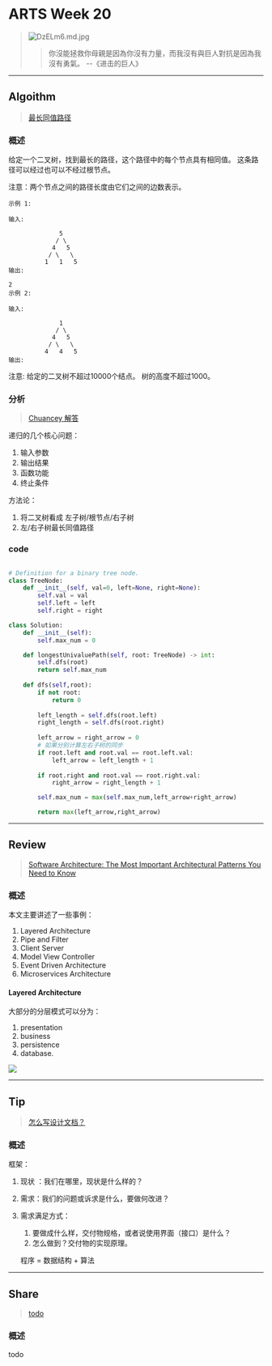 # ARTS Week 20
>![DzELm6.md.jpg](https://s3.ax1x.com/2020/12/07/DzELm6.md.jpg)
>> 你沒能拯救你母親是因為你沒有力量，而我沒有與巨人對抗是因為我沒有勇氣。 --《进击的巨人》

***
## Algoithm
>[最长同值路径](https://leetcode-cn.com/problems/longest-univalue-path/)

### 概述
给定一个二叉树，找到最长的路径，这个路径中的每个节点具有相同值。 这条路径可以经过也可以不经过根节点。

注意：两个节点之间的路径长度由它们之间的边数表示。

    示例 1:
    
    输入:
    
                  5
                 / \
                4   5
               / \   \
              1   1   5
    输出:
    
    2
    示例 2:
    
    输入:
    
                  1
                 / \
                4   5
               / \   \
              4   4   5
    输出:


注意: 给定的二叉树不超过10000个结点。 树的高度不超过1000。


### 分析
>[Chuancey 解答](https://leetcode-cn.com/problems/longest-univalue-path/solution/guan-yu-di-gui-si-lu-de-chao-xiang-xi-ge-ren-jian-/)

递归的几个核心问题：
1. 输入参数
2. 输出结果
3. 函数功能
4. 终止条件

方法论：

1. 将二叉树看成 左子树/根节点/右子树 
2. 左/右子树最长同值路径

### code

```python

# Definition for a binary tree node.
class TreeNode:
    def __init__(self, val=0, left=None, right=None):
        self.val = val
        self.left = left
        self.right = right

class Solution:
    def __init__(self):
        self.max_num = 0

    def longestUnivaluePath(self, root: TreeNode) -> int:
        self.dfs(root)
        return self.max_num
    
    def dfs(self,root):
        if not root:
            return 0
            
        left_length = self.dfs(root.left)
        right_length = self.dfs(root.right)
        
        left_arrow = right_arrow = 0
        # 如果分别计算左右子树的同步
        if root.left and root.val == root.left.val:
            left_arrow = left_length + 1
        
        if root.right and root.val == root.right.val:
            right_arrow = right_length + 1

        self.max_num = max(self.max_num,left_arrow+right_arrow)

        return max(left_arrow,right_arrow)
```

***
## Review
>[Software Architecture: The Most Important Architectural Patterns You Need to Know](https://levelup.gitconnected.com/software-architecture-the-important-architectural-patterns-you-need-to-know-a1f5ea7e4e3d)

### 概述
本文主要讲述了一些事例：
1. Layered Architecture
2. Pipe and Filter
3. Client Server
4. Model View Controller
5. Event Driven Architecture
6. Microservices Architecture


#### Layered Architecture
大部分的分层模式可以分为：
1. presentation
2. business 
3. persistence 
4. database.

![](https://miro.medium.com/max/700/1*Ek-VfFxTMieiWXjQVur-iA.png)



***
## Tip
>[怎么写设计文档？](https://time.geekbang.org/column/article/185234)

### 概述
框架：

1. 现状 ：我们在哪里，现状是什么样的？
2. 需求：我们的问题或诉求是什么，要做何改进？
3. 需求满足方式：
    1. 要做成什么样，交付物规格，或者说使用界面（接口）是什么？
    2. 怎么做到？交付物的实现原理。

    程序 = 数据结构 + 算法

***
## Share
>[todo]()

### 概述
todo  
